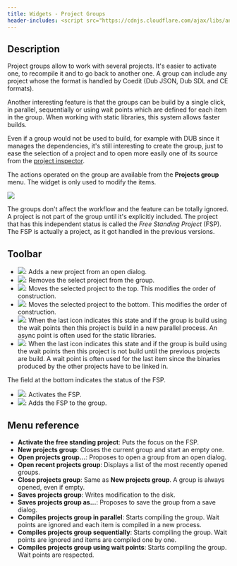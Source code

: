 ```yaml
---
title: Widgets - Project Groups
header-includes: <script src="https://cdnjs.cloudflare.com/ajax/libs/anchor-js/4.2.2/anchor.min.js"></script>
---
```


## Description

Project groups allow to work with several projects. It's easier to activate one, to recompile it and to go back to another one. 
A group can include any project whose the format is handled by Coedit (Dub JSON, Dub SDL and CE formats).

Another interesting feature is that the groups can be build by a single click, in parallel, sequentially or using wait points which are defined for each item in the group. When working with static libraries, this system allows faster builds.

Even if a group would not be used to build, for example with DUB since it manages the dependencies, it's still interesting to create the group, just to ease the selection of a project and to open more easily one of its source from the [project inspector](widgets_project_inspector.html).

The actions operated on the group are available from the **Projects group** menu. The widget is only used to modify the items.

![](img/widgets_projects_groups.png)

The groups don't affect the workflow and the feature can be totally ignored. 
A project is not part of the group until it's explicitly included. The project that has this independent status is called the _Free Standing Project_ (FSP).
The FSP is actually a project, as it got handled in the previous versions.

## Toolbar

- ![](icons/file/document_add.png): Adds a new project from an open dialog.
- ![](icons/file/document_delete.png): Removes the select project from the group.
- ![](icons/arrow/arrow_up.png): Moves the selected project to the top. This modifies the order of construction.
- ![](icons/arrow/arrow_down.png): Moves the selected project to the bottom. This modifies the order of construction.
- ![](icons/arrow/arrow_divide.png): When the last icon indicates this state and if the group is build using the wait points then this project is build in a new parallel process. An async point is often used for the static libraries.
- ![](icons/arrow/arrow_join.png): When the last icon indicates this state and if the group is build using the wait points then this project is not build until the previous projects are build. A wait point is often used for the last item since the binaries produced by the other projects have to be linked in.

The field at the bottom indicates the status of the FSP.

- ![](icons/other/pencil.png): Activates the FSP.
- ![](icons/file/document_add.png): Adds the FSP to the group.

## Menu reference

- **Activate the free standing project**: Puts the focus on the FSP.
- **New projects group**: Closes the current group and start an empty one.
- **Open projects group...**: Proposes to open a group from an open dialog.
- **Open recent projects group**: Displays a list of the most recently opened groups.
- **Close projects group**: Same as __New projects group__. A group is always opened, even if empty.
- **Saves projects group**: Writes modification to the disk.
- **Saves projects group as...**: Proposes to save the group from a save dialog.
- **Compiles projects group in parallel**: Starts compiling the group. Wait points are ignored and each item is compiled in a new process.
- **Compiles projects group sequentially**: Starts compiling the group. Wait points are ignored and items are compiled one by one.
- **Compiles projects group using wait points**: Starts compiling the group. Wait points are respected.

<script>anchors.add();</script>
